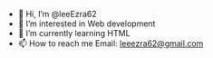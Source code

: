 - 👋 Hi, I’m @leeEzra62
- 👀 I’m interested in Web development
- 🌱 I’m currently learning HTML
- 📫 How to reach me Email: leeezra62@gmail.com
